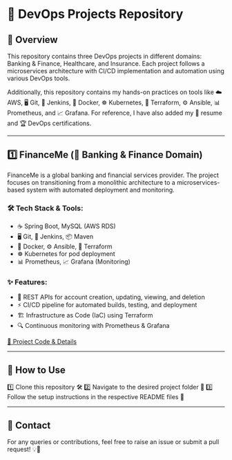 # 🚀 DevOps Projects Repository

## 📌 Overview
This repository contains three DevOps projects in different domains: Banking & Finance, Healthcare, and Insurance. Each project follows a microservices architecture with CI/CD implementation and automation using various DevOps tools.

Additionally, this repository contains my hands-on practices on tools like ☁️ AWS, 🖥️ Git, 🔧 Jenkins, 🐳 Docker, ☸️ Kubernetes, 📜 Terraform, ⚙️ Ansible, 📊 Prometheus, and 📈 Grafana. For reference, I have also added my 📄 resume and 🏆 DevOps certifications.

---

## 1️⃣ FinanceMe (🏦 Banking & Finance Domain)
FinanceMe is a global banking and financial services provider. The project focuses on transitioning from a monolithic architecture to a microservices-based system with automated deployment and monitoring.

### **🛠️ Tech Stack & Tools:**
- ☕ Spring Boot, MySQL (AWS RDS)
- 🖥️ Git, 🔧 Jenkins, 📦 Maven
- 🐳 Docker, ⚙️ Ansible, 📜 Terraform
- ☸️ Kubernetes for pod deployment
- 📊 Prometheus, 📈 Grafana (Monitoring)

### **✨ Features:**
- 📌 REST APIs for account creation, updating, viewing, and deletion
- ⚡ CI/CD pipeline for automated builds, testing, and deployment
- 🏗️ Infrastructure as Code (IaC) using Terraform
- 🔍 Continuous monitoring with Prometheus & Grafana

[🔗 Project Code & Details](https://github.com/Chandrasekhar1312/BankingApp.git)

---

## 📖 How to Use
1️⃣ Clone this repository 🛠️
2️⃣ Navigate to the desired project folder 📂
3️⃣ Follow the setup instructions in the respective README files 📑

---

## 📩 Contact
For any queries or contributions, feel free to raise an issue or submit a pull request! 💡🚀

